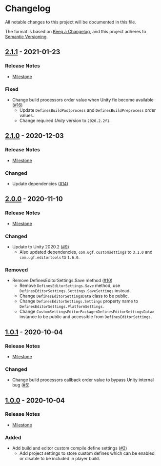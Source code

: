 # Changelog

All notable changes to this project will be documented in this file.

The format is based on [Keep a Changelog](https://keepachangelog.com/en/1.0.0/),
and this project adheres to [Semantic Versioning](https://semver.org/spec/v2.0.0.html).

## [2.1.1](https://github.com/unity-game-framework/ugf-defines/releases/tag/2.1.1) - 2021-01-23  

### Release Notes

- [Milestone](https://github.com/unity-game-framework/ugf-defines/milestone/5?closed=1)  
    

### Fixed

- Change build processors order value when Unity fix become available ([#16](https://github.com/unity-game-framework/ugf-defines/pull/16))  
    - Update `DefinesBuildPostprocess` and `DefinesBuildPreprocess` order values.
    - Change required _Unity_ version to `2020.2.2f1`.

## [2.1.0](https://github.com/unity-game-framework/ugf-defines/releases/tag/2.1.0) - 2020-12-03  

### Release Notes

- [Milestone](https://github.com/unity-game-framework/ugf-defines/milestone/4?closed=1)  
    

### Changed

- Update dependencies ([#14](https://github.com/unity-game-framework/ugf-defines/pull/14))

## [2.0.0](https://github.com/unity-game-framework/ugf-defines/releases/tag/2.0.0) - 2020-11-10  

### Release Notes

- [Milestone](https://github.com/unity-game-framework/ugf-defines/milestone/3?closed=1)  
    

### Changed

- Update to Unity 2020.2 ([#9](https://github.com/unity-game-framework/ugf-defines/pull/9))  
    - Also updated dependencies, `com.ugf.customsettings` to `3.1.0` and `com.ugf.editortools` to `1.6.0`.

### Removed

- Remove DefinesEditorSettings.Save method ([#10](https://github.com/unity-game-framework/ugf-defines/pull/10))  
    - Remove `DefinesEditorSettings.Save` method, use `DefinesEditorSettings.Settings.SaveSettings` instead.
    - Change `DefinesEditorSettingsData` class to be public.
    - Change `DefinesEditorSettings.Settings` property name to `DefinesEditorSettings.PlatformSettings`.
    - Change `CustomSettingsEditorPackage<DefinesEditorSettingsData>` instance to be public and accessible from `DefinesEditorSettings`.

## [1.0.1](https://github.com/unity-game-framework/ugf-defines/releases/tag/1.0.1) - 2020-10-04  

### Release Notes

- [Milestone](https://github.com/unity-game-framework/ugf-defines/milestone/2?closed=1)  
    

### Changed

- Change build processors callback order value to bypass Unity internal bug ([#5](https://github.com/unity-game-framework/ugf-defines/pull/5))

## [1.0.0](https://github.com/unity-game-framework/ugf-defines/releases/tag/1.0.0) - 2020-10-04  

### Release Notes

- [Milestone](https://github.com/unity-game-framework/ugf-defines/milestone/1?closed=1)  
    

### Added

- Add build and editor custom compile define settings ([#2](https://github.com/unity-game-framework/ugf-defines/pull/2))  
    - Add project settings to store custom defines which can be enabled or disable to be included in player build.


